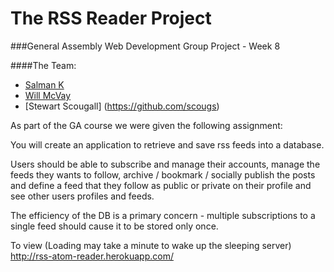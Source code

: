 # The RSS Reader Project

###General Assembly Web Development Group Project - Week 8

####The Team:

- [Salman K](https://github.com/The-Skas)
- [Will McVay](https://github.com/willmcvay)
- [Stewart Scougall] (https://github.com/scougs)

As part of the GA course we were given the following assignment:

You will create an application to retrieve and save rss feeds into a database.

Users should be able to subscribe and manage their accounts, manage the feeds they wants to follow, archive / bookmark / socially publish the posts and define a feed that they follow as public or private on their profile and see other users profiles and feeds.

The efficiency of the DB is a primary concern - multiple subscriptions to a single feed should cause it to be stored only once.

To view (Loading may take a minute to wake up the sleeping server)
http://rss-atom-reader.herokuapp.com/
